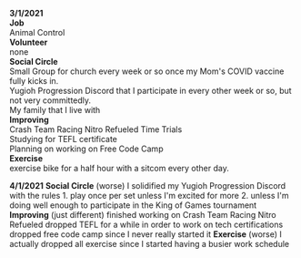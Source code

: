 **3/1/2021**  
**Job**  
  Animal Control  
**Volunteer**  
  none  
**Social Circle**  
  Small Group for church every week or so once my Mom's COVID vaccine fully kicks in.  
  Yugioh Progression Discord that I participate in every other week or so, but not very committedly.  
  My family that I live with  
**Improving**  
  Crash Team Racing Nitro Refueled Time Trials  
  Studying for TEFL certificate  
  Planning on working on Free Code Camp  
**Exercise**  
  exercise bike for a half hour with a sitcom every other day.  
  
  **4/1/2021**
  **Social Circle** (worse)
  I solidified my Yugioh Progression Discord with the rules
    1. play once per set unless I'm excited for more
    2. unless I'm doing well enough to participate in the King of Games tournament
**Improving**  (just different)
finished working on Crash Team Racing Nitro Refueled
dropped TEFL for a while in order to work on tech certifications
dropped free code camp since I never really started it
**Exercise** (worse)
I actually dropped all exercise since I started having a busier work schedule
  
